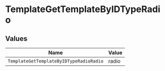 # TemplateGetTemplateByIDTypeRadio


## Values

| Name                                    | Value                                   |
| --------------------------------------- | --------------------------------------- |
| `TemplateGetTemplateByIDTypeRadioRadio` | radio                                   |